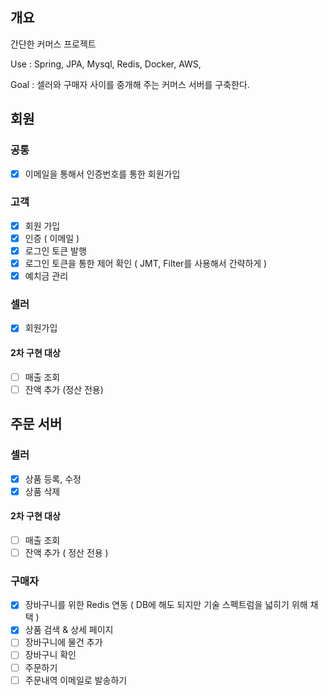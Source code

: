 ## 개요
간단한 커머스 프로젝트

Use : Spring, JPA, Mysql, Redis, Docker, AWS,

Goal : 셀러와 구매자 사이를 중개해 주는 커머스 서버를 구축한다.

## 회원
### 공통
- [x] 이메일을 통해서 인증번호를 통한 회원가입

### 고객
- [x] 회원 가입
- [x] 인증 ( 이메일 )
- [x] 로그인 토큰 발행
- [x] 로그인 토큰을 통한 제어 확인 ( JMT, Filter를 사용해서 간략하게 )
- [x] 예치금 관리

### 셀러
- [x] 회원가입
#### 2차 구현 대상
- [ ] 매출 조회
- [ ] 잔액 추가 (정산 전용)

## 주문 서버
### 셀러
- [x] 상품 등록, 수정
- [x] 상품 삭제
#### 2차 구현 대상
- [ ] 매출 조회
- [ ] 잔액 추가 ( 정산 전용 )

### 구매자
- [x] 장바구니를 위한 Redis 연동 ( DB에 해도 되지만 기술 스펙트럼을 넓히기 위해 채택 )
- [x] 상품 검색 & 상세 페이지
- [ ] 장바구니에 물건 추가
- [ ] 장바구니 확인
- [ ] 주문하기
- [ ] 주문내역 이메일로 발송하기
